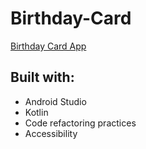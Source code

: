 # Birthday-Card
[Birthday Card App](/Screenshot_1591503016.png)
## Built with:
* Android Studio
* Kotlin
* Code refactoring practices
* Accessibility 
